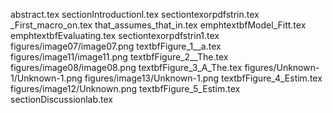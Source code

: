 abstract.tex
sectionIntroductionl.tex
sectiontexorpdfstrin.tex
_First_macro_on.tex
that_assumes_that_in.tex
emphtextbfModel_Fitt.tex
emphtextbfEvaluating.tex
sectiontexorpdfstrin1.tex
figures/image07/image07.png
textbfFigure_1__a.tex
figures/image11/image11.png
textbfFigure_2__The.tex
figures/image08/image08.png
textbfFigure_3_A_The.tex
figures/Unknown-1/Unknown-1.png
figures/image13/Unknown-1.png
textbfFigure_4_Estim.tex
figures/image12/Unknown.png
textbfFigure_5_Estim.tex
sectionDiscussionlab.tex
